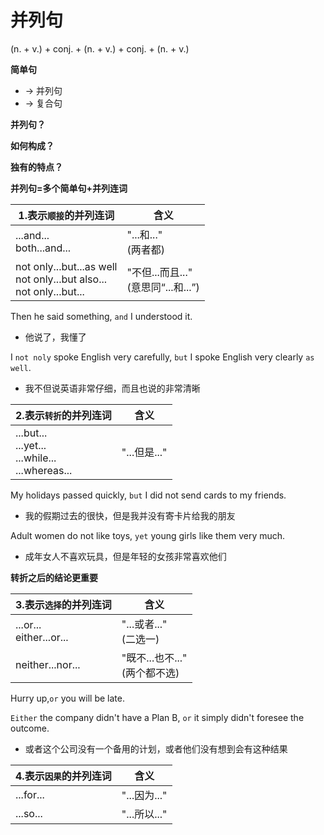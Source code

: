 # 并列句



(n. + v.) + conj. + (n. + v.) + conj. + (n. + v.)

**简单句**
  * -> 并列句
  * -> 复合句

**并列句？**

**如何构成？**

**独有的特点？**

**并列句=多个简单句+并列连词**

1.表示`顺接`的并列连词|含义
-|-
...and...<br> both...and...|"...和..."<br>(两者都)
not only...but...as well<br>not only...but also...<br>not only...but...|"不但...而且..."<br>(意思同“...和...”)

Then he said something, `and` I understood it.
* 他说了，我懂了

I `not noly` spoke English very carefully, `but` I spoke English very clearly `as well`.
* 我不但说英语非常仔细，而且也说的非常清晰

2.表示`转折`的并列连词|含义
-|-
...but...<br>...yet...<br>...while...<br>...whereas...|"...但是..."

My holidays passed quickly, `but` I did not send cards to my friends.
* 我的假期过去的很快，但是我并没有寄卡片给我的朋友

Adult women do not like toys, `yet` young girls like them very much.
* 成年女人不喜欢玩具，但是年轻的女孩非常喜欢他们

**转折之后的结论更重要**

3.表示`选择`的并列连词|含义
-|-
...or...<br>either...or...|"...或者..."<br>(二选一)
neither...nor...|"既不...也不..."<br>(两个都不选)

Hurry up,`or` you will be late.

`Either` the company didn't have a Plan B, `or` it simply didn't foresee the outcome.
* 或者这个公司没有一个备用的计划，或者他们没有想到会有这种结果

4.表示`因果`的并列连词|含义
-|-
...for...|"...因为..."
...so...|"...所以..."
